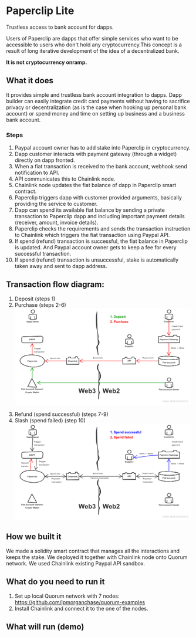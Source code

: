 # Paperclip Lite
Trustless access to bank account for dapps.

Users of Paperclip are dapps that offer simple services who want to be accessible to users who don't hold any cryptocurrency.This concept is a result of long iterative development of the idea of a decentralized bank.

**It is not cryptocurrency onramp.**

## What it does
It provides simple and trustless bank account integration to dapps. Dapp builder can easily integrate credit card payments without having to sacrifice privacy or decentralization (as is the case when hooking up personal bank account) or spend money and time on setting up business and a business bank account.

### Steps
1. Paypal account owner has to add stake into Paperclip in cryptocurrency.
2. Dapp customer interacts with payment gateway (through a widget) directly on dapp fronted.
3. When a fiat transaction is received to the bank account, webhook send notification to API.
4. API communicates this to Chainlink node.
5. Chainlink node updates the fiat balance of dapp in Paperclip smart contract.
6. Paperclip triggers dapp with customer provided arguments, basically providing the service to customer.
7. Dapp can spend its available fiat balance by sending a private transaction to Paperclip dapp and including important payment details (receiver, amount, invoice details).
8. Paperclip checks the requirements and sends the transaction instruction to Chainlink which triggers the fiat transaction using Paypal API.
9. If spend (refund) transaction is successful, the fiat balance in Paperclip is updated. And Paypal account owner gets to keep a fee for every successful transaction.
10. If spend (refund) transaction is unsuccessful, stake is automatically taken away and sent to dapp address.

## Transaction flow diagram:
1. Deposit (steps 1)
2. Purchase (steps 2-6)
![alt text][flow1]

[flow1]: https://raw.githubusercontent.com/bridgedao/paperclip_ethparis/master/paperclip-flows1.png "Paperclip flow diagram 1"

3. Refund (spend successful) (steps 7-9)
4. Slash (spend failed) (step 10)
![alt text][flow2]

[flow2]: https://raw.githubusercontent.com/bridgedao/paperclip_ethparis/master/paperclip-flows2.png "Paperclip flow diagram 2"

## How we built it
We made a solidity smart contract that manages all the interactions and keeps the stake. We deployed it together with Chainlink node onto Quorum network. We used Chainlink existing Paypal API sandbox.

## What do you need to run it
1. Set up local Quorum network with 7 nodes: https://github.com/jpmorganchase/quorum-examples
2. Install Chainlink and connect it to the one of the nodes.

## What will run (demo)
